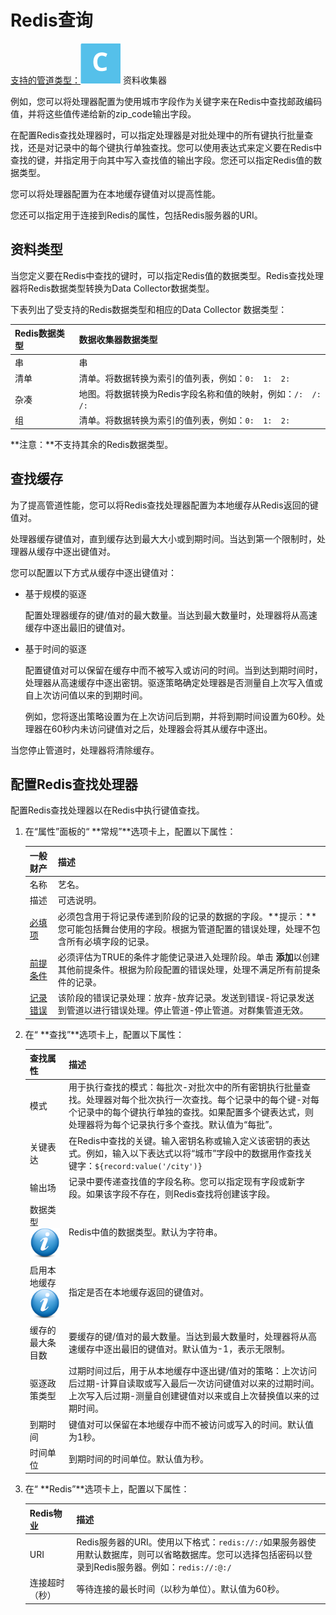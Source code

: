 # Redis查询

[支持的管道类型：](https://streamsets.com/documentation/controlhub/latest/help/datacollector/UserGuide/Pipeline_Configuration/ProductIcons_Doc.html#concept_mjg_ly5_pgb)![img](imgs/icon-SDC-20200310181649657.png) 资料收集器

例如，您可以将处理器配置为使用城市字段作为关键字来在Redis中查找邮政编码值，并将这些值传递给新的zip_code输出字段。

在配置Redis查找处理器时，可以指定处理器是对批处理中的所有键执行批量查找，还是对记录中的每个键执行单独查找。您可以使用表达式来定义要在Redis中查找的键，并指定用于向其中写入查找值的输出字段。您还可以指定Redis值的数据类型。

您可以将处理器配置为在本地缓存键值对以提高性能。

您还可以指定用于连接到Redis的属性，包括Redis服务器的URI。

## 资料类型

当您定义要在Redis中查找的键时，可以指定Redis值的数据类型。Redis查找处理器将Redis数据类型转换为Data Collector数据类型。

下表列出了受支持的Redis数据类型和相应的Data Collector 数据类型：

| Redis数据类型 | 数据收集器数据类型                                           |
| :------------ | :----------------------------------------------------------- |
| 串            | 串                                                           |
| 清单          | 清单。将数据转换为索引的值列表，例如：`0:  1:  2: `          |
| 杂凑          | 地图。将数据转换为Redis字段名称和值的映射，例如：`/:  /:  /: ` |
| 组            | 清单。将数据转换为索引的值列表，例如：`0:  1:  2: `          |

**注意：**不支持其余的Redis数据类型。

## 查找缓存

为了提高管道性能，您可以将Redis查找处理器配置为本地缓存从Redis返回的键值对。

处理器缓存键值对，直到缓存达到最大大小或到期时间。当达到第一个限制时，处理器从缓存中逐出键值对。

您可以配置以下方式从缓存中逐出键值对：

- 基于规模的驱逐

  配置处理器缓存的键/值对的最大数量。当达到最大数量时，处理器将从高速缓存中逐出最旧的键值对。

- 基于时间的驱逐

  配置键值对可以保留在缓存中而不被写入或访问的时间。当到达到期时间时，处理器从高速缓存中逐出密钥。驱逐策略确定处理器是否测量自上次写入值或自上次访问值以来的到期时间。

  例如，您将逐出策略设置为在上次访问后到期，并将到期时间设置为60秒。处理器在60秒内未访问键值对之后，处理器会将其从缓存中逐出。

当您停止管道时，处理器将清除缓存。

## 配置Redis查找处理器

配置Redis查找处理器以在Redis中执行键值查找。

1. 在“属性”面板的“ **常规”**选项卡上，配置以下属性：

   | 一般财产                                                     | 描述                                                         |
   | :----------------------------------------------------------- | :----------------------------------------------------------- |
   | 名称                                                         | 艺名。                                                       |
   | 描述                                                         | 可选说明。                                                   |
   | [必填项](https://streamsets.com/documentation/controlhub/latest/help/datacollector/UserGuide/Pipeline_Design/DroppingUnwantedRecords.html#concept_dnj_bkm_vq) | 必须包含用于将记录传递到阶段的记录的数据的字段。**提示：**您可能包括舞台使用的字段。根据为管道配置的错误处理，处理不包含所有必填字段的记录。 |
   | [前提条件](https://streamsets.com/documentation/controlhub/latest/help/datacollector/UserGuide/Pipeline_Design/DroppingUnwantedRecords.html#concept_msl_yd4_fs) | 必须评估为TRUE的条件才能使记录进入处理阶段。单击 **添加**以创建其他前提条件。根据为阶段配置的错误处理，处理不满足所有前提条件的记录。 |
   | [记录错误](https://streamsets.com/documentation/controlhub/latest/help/datacollector/UserGuide/Pipeline_Design/ErrorHandling.html#concept_atr_j4y_5r) | 该阶段的错误记录处理：放弃-放弃记录。发送到错误-将记录发送到管道以进行错误处理。停止管道-停止管道。对群集管道无效。 |

2. 在“ **查找”**选项卡上，配置以下属性：

   | 查找属性                                                     | 描述                                                         |
   | :----------------------------------------------------------- | :----------------------------------------------------------- |
   | 模式                                                         | 用于执行查找的模式：每批次-对批次中的所有密钥执行批量查找。处理器对每个批次执行一次查找。每个记录中的每个键-对每个记录中的每个键执行单独的查找。如果配置多个键表达式，则处理器将为每个记录执行多个查找。默认值为“每批”。 |
   | 关键表达                                                     | 在Redis中查找的关键。输入密钥名称或输入定义该密钥的表达式。例如，输入以下表达式以将“城市”字段中的数据用作查找关键字：`${record:value('/city')}` |
   | 输出场                                                       | 记录中要传递查找值的字段名称。您可以指定现有字段或新字段。如果该字段不存在，则Redis查找将创建该字段。 |
   | 数据类型 [![img](imgs/icon_moreInfo-20200310181650144.png)](https://streamsets.com/documentation/controlhub/latest/help/datacollector/UserGuide/Processors/RedisLookup.html#concept_qs3_zz4_zv) | Redis中值的数据类型。默认为字符串。                          |
   | 启用本地缓存[![img](imgs/icon_moreInfo-20200310181650144.png)](https://streamsets.com/documentation/controlhub/latest/help/datacollector/UserGuide/Processors/RedisLookup.html#concept_zcg_21p_zv) | 指定是否在本地缓存返回的键值对。                             |
   | 缓存的最大条目数                                             | 要缓存的键/值对的最大数量。当达到最大数量时，处理器将从高速缓存中逐出最旧的键值对。默认值为-1，表示无限制。 |
   | 驱逐政策类型                                                 | 过期时间过后，用于从本地缓存中逐出键/值对的策略：上次访问后过期-计算自读取或写入最后一次访问键值对以来的过期时间。上次写入后过期-测量自创建键值对以来或自上次替换值以来的过期时间。 |
   | 到期时间                                                     | 键值对可以保留在本地缓存中而不被访问或写入的时间。默认值为1秒。 |
   | 时间单位                                                     | 到期时间的时间单位。默认值为秒。                             |

3. 在“ **Redis”**选项卡上，配置以下属性：

   | Redis物业      | 描述                                                         |
   | :------------- | :----------------------------------------------------------- |
   | URI            | Redis服务器的URI。使用以下格式：`redis://:/`如果服务器使用默认数据库，则可以省略数据库。您可以选择包括密码以登录到Redis服务器。例如：`redis://:@:/` |
   | 连接超时（秒） | 等待连接的最长时间（以秒为单位）。默认值为60秒。             |